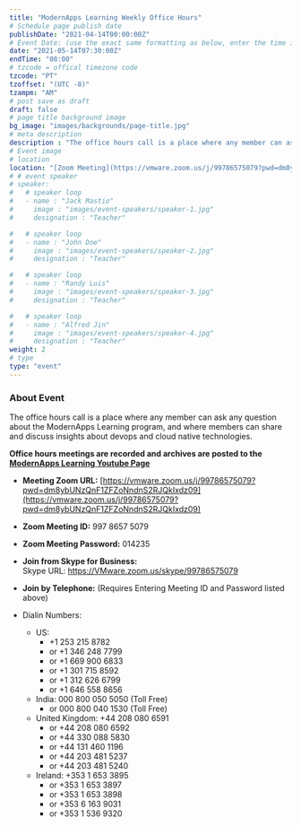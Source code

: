```yaml
---
title: "ModernApps Learning Weekly Office Hours"
# Schedule page publish date
publishDate: "2021-04-14T00:00:00Z"
# Event Date: (use the exact same formatting as below, enter the time in 12 hour format in the local timezone of the presenter)
date: "2021-05-14T07:30:00Z"
endTime: "08:00"
# tzcode = offical timezone code
tzcode: "PT"
tzoffset: "(UTC -8)"
tzampm: "AM"
# post save as draft
draft: false
# page title background image
bg_image: "images/backgrounds/page-title.jpg"
# meta description
description : "The office hours call is a place where any member can ask any question about the ModernApps learning program, and where members can share and discuss insights about devops and cloud native technologies"
# Event image
# location
location: "[Zoom Meeting](https://vmware.zoom.us/j/99786575079?pwd=dm8ybUNzQnF1ZFZoNndnS2RJQkIxdz09)"
# # event speaker
# speaker:
#   # speaker loop
#   - name : "Jack Mastio"
#     image : "images/event-speakers/speaker-1.jpg"
#     designation : "Teacher"

#   # speaker loop
#   - name : "John Doe"
#     image : "images/event-speakers/speaker-2.jpg"
#     designation : "Teacher"

#   # speaker loop
#   - name : "Randy Luis"
#     image : "images/event-speakers/speaker-3.jpg"
#     designation : "Teacher"

#   # speaker loop
#   - name : "Alfred Jin"
#     image : "images/event-speakers/speaker-4.jpg"
#     designation : "Teacher"
weight: 2
# type
type: "event"
---
```


### About Event

The office hours call is a place where any member can ask any question about the ModernApps Learning program, and where members can share and discuss insights about devops and cloud native technologies.  

**Office hours meetings are recorded and archives are posted to the [ModernApps Learning Youtube Page](https://www.youtube.com/playlist?list=PLITkokHBfePKEIuMMZWt5Xqd88Zxt0xDZ)**  

- **Meeting Zoom URL:** [https://vmware.zoom.us/j/99786575079?pwd=dm8ybUNzQnF1ZFZoNndnS2RJQkIxdz09](https://vmware.zoom.us/j/99786575079?pwd=dm8ybUNzQnF1ZFZoNndnS2RJQkIxdz09)  

- **Zoom Meeting ID:** 997 8657 5079  

- **Zoom Meeting Password:** 014235  

- **Join from Skype for Business:**  
Skype URL: https://VMware.zoom.us/skype/99786575079

- **Join by Telephone:** (Requires Entering Meeting ID and Password listed above)  

- Dialin Numbers: 
  - US: 
    - +1 253 215 8782 
    - or +1 346 248 7799 
    - or +1 669 900 6833 
    - or +1 301 715 8592 
    - or +1 312 626 6799 
    - or +1 646 558 8656 
  - India: 000 800 050 5050 (Toll Free) 
    - or 000 800 040 1530 (Toll Free) 
  - United Kingdom: +44 208 080 6591 
    - or +44 208 080 6592 
    - or +44 330 088 5830 
    - or +44 131 460 1196 
    - or +44 203 481 5237 
    - or +44 203 481 5240 
  - Ireland: +353 1 653 3895 
    - or +353 1 653 3897 
    - or +353 1 653 3898 
    - or +353 6 163 9031 
    - or +353 1 536 9320 
